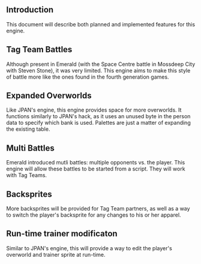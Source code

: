 ## Introduction

This document will describe both planned and implemented features for this engine.

## Tag Team Battles

Although present in Emerald (with the Space Centre battle in Mossdeep City with Steven Stone), it was very limited. This engine aims to make this style of battle more like the ones found in the fourth generation games.

## Expanded Overworlds

Like JPAN's engine, this engine provides space for more overworlds. It functions similarly to JPAN's hack, as it uses an unused byte in the person data to specify which bank is used. Palettes are just a matter of expanding the existing table.

## Multi Battles

Emerald introduced mutli battles: multiple opponents vs. the player. This engine will allow these battles to be started from a script. They will work with Tag Teams.

## Backsprites

More backsprites will be provided for Tag Team partners, as well as a way to switch the player's backsprite for any changes to his or her apparel.

## Run-time trainer modificaton

Similar to JPAN's engine, this will provide a way to edit the player's overworld and trainer sprite at run-time.
